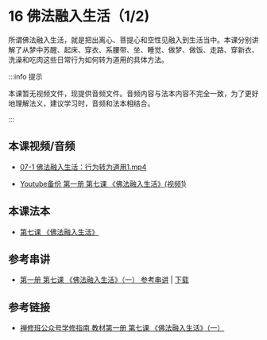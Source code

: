 # 16 佛法融入生活（1/2)

所谓佛法融入生活，就是把出离心、菩提心和空性见融入到生活当中。本课分别讲解了从梦中苏醒、起床、穿衣、系腰带、坐、睡觉、做梦、做饭、走路、穿新衣、洗澡和吃肉这些日常行为如何转为道用的具体方法。

:::info 提示

本课暂无视频文件，现提供音频文件。音频内容与法本内容不完全一致，为了更好地理解法义，建议学习时，音频和法本相结合。

:::

## 本课视频/音频

* [07-1 佛法融入生活：行为转为道用1.mp4](https://s3.ca-central-1.wasabisys.com/hddata/f.huidengchanxiu.net/jmy/%e6%85%a7%e7%81%af%e7%a6%85%e4%bf%ae%e8%af%be/%e6%85%a7%e7%81%af%e7%a6%85%e4%bf%ae%e8%af%be%e7%ac%ac%e4%b8%80%e5%86%8c/07-1%20%e4%bd%9b%e6%b3%95%e8%9e%8d%e5%85%a5%e7%94%9f%e6%b4%bb%ef%bc%9a%e8%a1%8c%e4%b8%ba%e8%bd%ac%e4%b8%ba%e9%81%93%e7%94%a81.mp4)

* [Youtube备份 第一册 第七课 《佛法融入生活》(视频1)](https://www.youtube.com/watch?v=I06Nxdzd1V8&list=PL7aUyQTIJqAhB-EbnDWQDLmq1BJxa4CWq&index=17)
  
## 本课法本

* [第七课 《佛法融入生活》](/books/b1/1-07)

## 参考串讲

* [第一册 第七课 《佛法融入生活》（一） 参考串讲](http://view.officeapps.live.com/op/view.aspx?src=https://s3.ca-central-1.wasabisys.com/hddata/f.huidengchanxiu.net/hdv/f/up/慧灯禅修班第1册第7课-佛法融入生活一.pptx) | [下载](https://s3.ca-central-1.wasabisys.com/hddata/f.huidengchanxiu.net/hdv/f/up/慧灯禅修班第1册第7课-佛法融入生活一.pptx)

## 参考链接

* [禅修班公众号学修指南 教材第一册 第七课 《佛法融入生活》（一）](https://mp.weixin.qq.com/s?__biz=MzI2NTQ1NDcxNg==&mid=100001935&idx=1&sn=54f18099e7bd328da05d33e7dce61ef0&scene=19#wechat_redirect)
